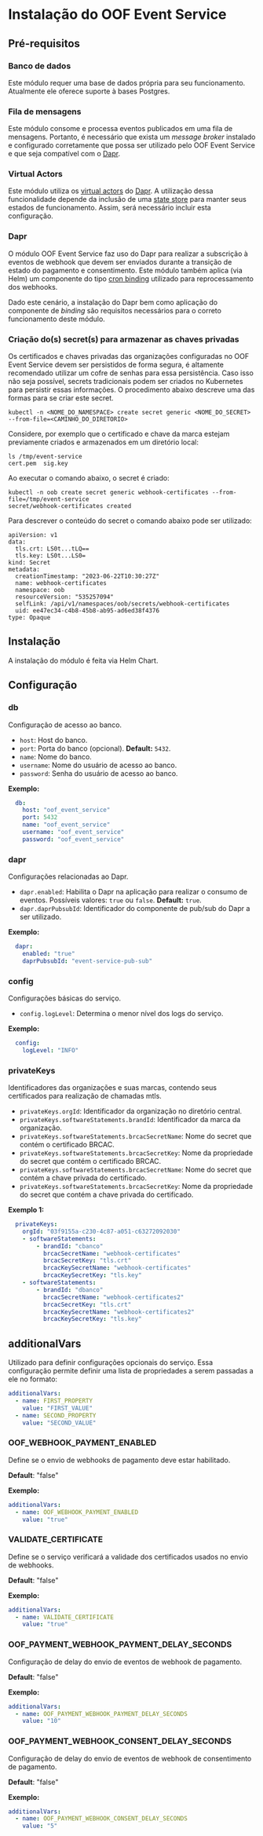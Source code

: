 # Instalação do OOF Event Service

## Pré-requisitos

### Banco de dados

Este módulo requer uma base de dados própria para seu funcionamento. Atualmente
ele oferece suporte à bases Postgres.

### Fila de mensagens

Este módulo consome e processa eventos publicados em uma fila de mensagens.
Portanto, é necessário que exista um *message broker* instalado e configurado
corretamente que possa ser utilizado pelo OOF Event Service e que seja compatível
com o [Dapr](/deploy/shared-definitions.md#dapr).

### Virtual Actors

Este módulo utiliza os [virtual actors](https://docs.dapr.io/developing-applications/building-blocks/actors/actors-overview/)
do [Dapr](/deploy/shared-definitions.md#dapr).
A utilização dessa funcionalidade depende da inclusão de uma [state store](https://docs.dapr.io/reference/components-reference/supported-state-stores/)
para manter seus estados de funcionamento. Assim, será necessário incluir esta configuração.

### Dapr

O módulo OOF Event Service faz uso do Dapr para realizar a subscrição à eventos
de webhook que devem ser enviados durante a transição de estado do pagamento e consentimento.
Este módulo também aplica (via Helm) um componente do tipo
[cron binding](https://docs.dapr.io/reference/components-reference/supported-bindings/cron/)
utilizado para reprocessamento dos webhooks.

Dado este cenário, a instalação do Dapr bem como aplicação do componente
de *binding* são requisitos necessários para o correto funcionamento deste
módulo.

### Criação do(s) secret(s) para armazenar as chaves privadas

Os certificados e chaves privadas das organizações configuradas no OOF Event
Service devem ser persistidos de forma segura, é altamente recomendado utilizar
um cofre de senhas para essa persistência. Caso isso não seja possível, secrets
tradicionais podem ser criados no Kubernetes para persistir essas informações.
O procedimento abaixo descreve uma das formas para se criar este secret.

```shell
kubectl -n <NOME_DO_NAMESPACE> create secret generic <NOME_DO_SECRET> --from-file=<CAMINHO_DO_DIRETORIO>
```

Considere, por exemplo que o certificado e chave da marca estejam
previamente criados e armazenados em um diretório local:

```shell
ls /tmp/event-service
cert.pem  sig.key
```

Ao executar o comando abaixo, o secret é criado:

```shell
kubectl -n oob create secret generic webhook-certificates --from-file=/tmp/event-service
secret/webhook-certificates created
```

Para descrever o conteúdo do secret o comando abaixo pode ser utilizado:

```shell
apiVersion: v1
data:
  tls.crt: LS0t...tLQ==
  tls.key: LS0t...LS0=
kind: Secret
metadata:
  creationTimestamp: "2023-06-22T10:30:27Z"
  name: webhook-certificates
  namespace: oob
  resourceVersion: "535257094"
  selfLink: /api/v1/namespaces/oob/secrets/webhook-certificates
  uid: ee47ec34-c4b8-45b8-ab95-ad6ed38f4376
type: Opaque
```

## Instalação

A instalação do módulo é feita via Helm Chart.

## Configuração

### db

Configuração de acesso ao banco.

* `host`: Host do banco.
* `port`: Porta do banco (opcional). **Default:** `5432`.
* `name`: Nome do banco.
* `username`: Nome do usuário de acesso ao banco.
* `password`: Senha do usuário de acesso ao banco.

**Exemplo:**

```yaml
  db:
    host: "oof_event_service"
    port: 5432
    name: "oof_event_service"
    username: "oof_event_service"
    password: "oof_event_service"
```

### dapr

Configurações relacionadas ao Dapr.

* `dapr.enabled`: Habilita o Dapr na aplicação para realizar o consumo de
eventos.
Possíveis valores: `true` ou `false`. **Default:** `true`.
* `dapr.daprPubsubId`: Identificador do componente de pub/sub do Dapr a ser
utilizado.

**Exemplo:**

```yaml
  dapr:
    enabled: "true"
    daprPubsubId: "event-service-pub-sub"
```

### config

Configurações básicas do serviço.

* `config.logLevel`: Determina o menor nível dos logs do serviço.

**Exemplo:**

```yaml
  config:
    logLevel: "INFO"
```

### privateKeys

Identificadores das organizações e suas marcas, contendo seus certificados
para realização de chamadas mtls.

* `privateKeys.orgId`: Identificador da organização no diretório central.
* `privateKeys.softwareStatements.brandId`: Identificador da marca da organização.
* `privateKeys.softwareStatements.brcacSecretName`: Nome do secret que contém o
certificado BRCAC.
* `privateKeys.softwareStatements.brcacSecretKey`:  Nome da propriedade do secret
que contém o certificado BRCAC.
* `privateKeys.softwareStatements.brcacSecretName`: Nome do secret que contém a
chave privada do certificado.
* `privateKeys.softwareStatements.brcacSecretKey`:  Nome da propriedade do secret
que contém a chave privada do certificado.

**Exemplo 1:**

```yaml
  privateKeys:
    orgId: "03f9155a-c230-4c87-a051-c63272092030"
    - softwareStatements:
        - brandId: "cbanco"
          brcacSecretName: "webhook-certificates"
          brcacSecretKey: "tls.crt"
          brcacKeySecretName: "webhook-certificates"
          brcacKeySecretKey: "tls.key"
    - softwareStatements:
        - brandId: "dbanco"
          brcacSecretName: "webhook-certificates2"
          brcacSecretKey: "tls.crt"
          brcacKeySecretName: "webhook-certificates2"
          brcacKeySecretKey: "tls.key"
```

## additionalVars

Utilizado para definir configurações opcionais do serviço. Essa configuração
permite definir uma lista de propriedades a serem passadas a ele no formato:

```yaml
additionalVars:
  - name: FIRST_PROPERTY
    value: "FIRST_VALUE"
  - name: SECOND_PROPERTY
    value: "SECOND_VALUE"
```

### OOF_WEBHOOK_PAYMENT_ENABLED

Define se o envio de webhooks de pagamento deve estar habilitado.

**Default**: "false"

**Exemplo:**

```yaml
additionalVars:
  - name: OOF_WEBHOOK_PAYMENT_ENABLED
    value: "true"
```

### VALIDATE_CERTIFICATE

Define se o serviço verificará a validade dos certificados usados
no envio de webhooks.

**Default**: "false"

**Exemplo:**

```yaml
additionalVars:
  - name: VALIDATE_CERTIFICATE
    value: "true"
```

### OOF_PAYMENT_WEBHOOK_PAYMENT_DELAY_SECONDS

Configuração de delay do envio de eventos de webhook de pagamento.

**Default**: "false"

**Exemplo:**

```yaml
additionalVars:
  - name: OOF_PAYMENT_WEBHOOK_PAYMENT_DELAY_SECONDS
    value: "10"
```

### OOF_PAYMENT_WEBHOOK_CONSENT_DELAY_SECONDS

Configuração de delay do envio de eventos de webhook de consentimento de pagamento.

**Default**: "false"

**Exemplo:**

```yaml
additionalVars:
  - name: OOF_PAYMENT_WEBHOOK_CONSENT_DELAY_SECONDS
    value: "5"
```
